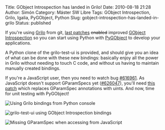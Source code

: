 Title: GObject Introspection has landed in Grilo!
Date: 2010-08-18 21:28
Author: Simón
Category: Máster SW Libre
Tags: GObject Introspection, Grilo, Igalia, PyGObject, Python
Slug: gobject-introspection-has-landed-in-grilo
Status: published

If you're using [Grilo](http://live.gnome.org/Grilo "Grilo") from git,
[last patches](http://git.gnome.org/browse/grilo/log/) <s>enabled</s> improved [GObject
Introspection](http://live.gnome.org/GObjectIntrospection "GObject Introspection")
so you can start using Python with
[PyGObject](http://live.gnome.org/PyGObject "PyGObject - GLib/GObject/GIO Python bindings")
to develop your applications.

A Python clone of the grilo-test-ui is provided, and should give you an
idea of what can be done with these new bindings: basically enjoy all
the power in Grilo without needing to touch C code, and without us
having to maintain manually created bindings.

If you're a JavaScript user, then you need to watch bug
[\#616961](https://bugzilla.gnome.org/show_bug.cgi?id=616961 "Grilo's introspection data is incomplete/incorrect").
As JavaScript doesn't support GParamSpecs yet
([\#626047](https://bugzilla.gnome.org/show_bug.cgi?id=626047 " Can't create a Javascript object for ParamSpec")),
you'll need [this
patch](https://bugzilla.gnome.org/attachment.cgi?id=168225 "Patch replacing GParamSpec annotations with uints.")
which replaces GParamSpec annotations with uints. And now, time for unit
testing with PyGObject!

![Using Grilo bindings from Python console]({filename}/images/grilo-gobject-introspection.png)

![grilo-test-ui using GObject Introspection bindings]({filename}/images/grilo-test-ui-introspection.png)

![Missing GParamSpec when accessing from JavaScript]({filename}/images/gjs-grilo-introspection.png)
